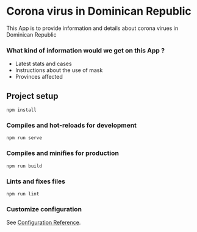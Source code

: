 # Corona virus in Dominican Republic
This App is to provide information and details about corona virues in Dominican Republic

### What kind of information would we get on this App ?
- Latest stats and cases
- Instructions about the use of mask
- Provinces affected

## Project setup
```
npm install
```

### Compiles and hot-reloads for development
```
npm run serve
```

### Compiles and minifies for production
```
npm run build
```

### Lints and fixes files
```
npm run lint
```

### Customize configuration
See [Configuration Reference](https://cli.vuejs.org/config/).
